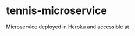 # tennis-microservice

Microservice deployed in Heroku and accessible at

```https://tennis-microservice.herokuapp.com/

